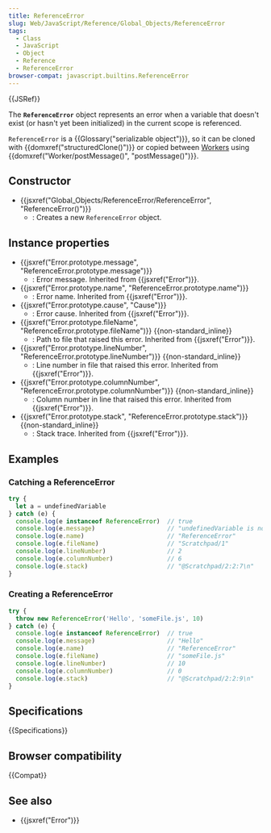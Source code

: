 ```yaml
---
title: ReferenceError
slug: Web/JavaScript/Reference/Global_Objects/ReferenceError
tags:
  - Class
  - JavaScript
  - Object
  - Reference
  - ReferenceError
browser-compat: javascript.builtins.ReferenceError
---
```


{{JSRef}}

The **`ReferenceError`** object represents an error when a variable that doesn't exist (or hasn't yet been initialized) in the current scope is referenced.

`ReferenceError` is a {{Glossary("serializable object")}}, so it can be cloned with {{domxref("structuredClone()")}} or copied between [Workers](/en-US/docs/Web/API/Worker) using {{domxref("Worker/postMessage()", "postMessage()")}}.

## Constructor

- {{jsxref("Global_Objects/ReferenceError/ReferenceError", "ReferenceError()")}}
  - : Creates a new `ReferenceError` object.

## Instance properties

- {{jsxref("Error.prototype.message", "ReferenceError.prototype.message")}}
  - : Error message. Inherited from {{jsxref("Error")}}.
- {{jsxref("Error.prototype.name", "ReferenceError.prototype.name")}}
  - : Error name. Inherited from {{jsxref("Error")}}.
- {{jsxref("Error.prototype.cause", "Cause")}}
  - : Error cause. Inherited from {{jsxref("Error")}}.
- {{jsxref("Error.prototype.fileName", "ReferenceError.prototype.fileName")}} {{non-standard_inline}}
  - : Path to file that raised this error. Inherited from {{jsxref("Error")}}.
- {{jsxref("Error.prototype.lineNumber", "ReferenceError.prototype.lineNumber")}} {{non-standard_inline}}
  - : Line number in file that raised this error. Inherited from {{jsxref("Error")}}.
- {{jsxref("Error.prototype.columnNumber", "ReferenceError.prototype.columnNumber")}} {{non-standard_inline}}
  - : Column number in line that raised this error. Inherited from {{jsxref("Error")}}.
- {{jsxref("Error.prototype.stack", "ReferenceError.prototype.stack")}} {{non-standard_inline}}
  - : Stack trace. Inherited from {{jsxref("Error")}}.

## Examples

### Catching a ReferenceError

```js
try {
  let a = undefinedVariable
} catch (e) {
  console.log(e instanceof ReferenceError)  // true
  console.log(e.message)                    // "undefinedVariable is not defined"
  console.log(e.name)                       // "ReferenceError"
  console.log(e.fileName)                   // "Scratchpad/1"
  console.log(e.lineNumber)                 // 2
  console.log(e.columnNumber)               // 6
  console.log(e.stack)                      // "@Scratchpad/2:2:7\n"
}
```

### Creating a ReferenceError

```js
try {
  throw new ReferenceError('Hello', 'someFile.js', 10)
} catch (e) {
  console.log(e instanceof ReferenceError)  // true
  console.log(e.message)                    // "Hello"
  console.log(e.name)                       // "ReferenceError"
  console.log(e.fileName)                   // "someFile.js"
  console.log(e.lineNumber)                 // 10
  console.log(e.columnNumber)               // 0
  console.log(e.stack)                      // "@Scratchpad/2:2:9\n"
}
```

## Specifications

{{Specifications}}

## Browser compatibility

{{Compat}}

## See also

- {{jsxref("Error")}}
